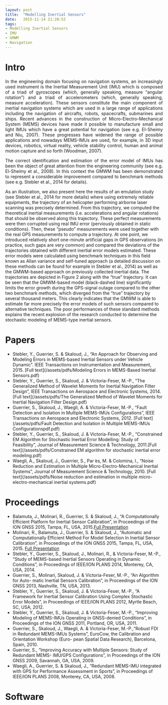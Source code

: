 ```yaml
---
layout: post
title:  "Modelling Inertial Sensors"
date:   2015-11-14 21:20:52
tags: 
- Modelling Inertial Sensors
- IMU
- GMWM
- Navigation
---
```


# Intro
<p align="justify">
In the engineering domain focusing on navigation systems, an increasingly used instrument is the Inertial Measurement Unit (IMU) which is composed of a triad of gyroscopes (which, generally speaking, measure “angular rotation”) and a triad of accelerometers (which, generally speaking, measure acceleration). These sensors constitute the main component of inertial navigation systems which are used in a large range of applications including the navigation of aircrafts, robots, spacecrafts, submarines and ships. Recent advances in the construction of Micro-Electro-Mechanical System (MEMS) devices have made it possible to manufacture small and light IMUs which have a great potential for navigation (see e.g. El-Sheimy and Niu, 2007). These progresses have widened the range of possible applications and nowadays MEMS-IMUs are used, for example, in 3D input devices, robotics, virtual reality, vehicle stability control, human and animal motion capture and so forth
(Woodman, 2007).</p>
<p align="justify">
The correct identification and estimation of the error model of IMUs has been the object of great attention from the engineering community (see e.g. El-Sheimy et al., 2008). In this context the GMWM has been demonstrated to represent a considerable improvement compared to benchmark methods (see e.g. Stebler et al., 2014 for details).</p>


<p align="justify">

As an illustration, we also present here the results of an emulation study (see Stebler et al., 2014 for more details) where using extremely reliable equipments, the trajectory of an helicopter performing airborne laser scanning was precisely determined. From this trajectory, we computed the theoretical inertial measurements (i.e. accelerations and angular rotations) that should be observed along this trajectory. These perfect measurements were then corrupted using real IMU error (perviously obtained in static conditions). Then, these “pseudo” measurements were used together with the real GPS measurements to compute a trajectory. At one point, we introduced relatively short one-minute artificial gaps in GPS observations (in practice, such gaps are very common) and compared the deviations of the trajectories obtained with different inertial error models estimated. These error models were calculated using benchmark techniques in this field known as Allan variance and self-tuned approach (a detailed discussion on these methods can be found for example in Stebler et al., 2014) as well as the GMWM-based approach on previously collected inertial data. The trajectories are depicted in Figure 2 along with the “true” trajectory. It can be seen that the GMWM-based model
(black-dashed line) significantly limits the error growth during the GPS-signal outage compared to the other two benchmark methods, which diverged from the “true” trajectory by several thousand meters. This clearly indicates that the GMWM is able to estimate far more precisely the error models of such sensors compared to alternative techniques. The poor performances of these standard methods explains the recent explosion of the research conducted to determine the stochastic modeling of MEMS-type inertial sensors.</p>



# Papers

* Stebler, Y., Guerrier, S. & Skaloud, J., “An Approach for Observing and Modeling Errors in MEMS-based Inertial Sensors under Vehicle Dynamic”. IEEE Transactions on Instrumentation and Measurement, 2015. [Full text](/assets/pdfs/Modeling Errors in MEMS-Based Inertial Sensors.pdf)
* Stebler, Y., Guerrier, S., Skaloud, J. & Victoria-Feser, M.-P., “The Generalized Method of Wavelet Moments for Inertial Navigation Filter Design”, IEEE Transactions on Aerospace and Electronic Systems, 2014.[Full text](/assets/pdfs/The Generalized Method of Wavelet Moments for Inertial Navigation Filter Design.pdf)
* Guerrier, S., Skaloud, J., Waegli, A. & Victoria-Feser, M.-P., “Fault Detection and Isolation in Multiple MEMS-IMUs Configurations”, IEEE Transactions on Aerospace and Electronic Systems, 2012. [Full text](/assets/pdfs/Fault Detection and Isolation in Multiple MEMS-IMUs Configurationspdf.pdf)
* Stebler, Y., Guerrier, S., Skaloud, J. & Victoria-Feser, M.-P., “Constrained EM Algorithm for Stochastic Inertial Error Modelling: Study of Feasibility”, Journal of Measurement Science & Technology, 2011.[Full text](/assets/pdfs/Constrained EM algorithm for stochastic inertial error modeling.pdf)
* Waegli, A., Skaloud, J., Guerrier, S., Par ́es, M. & Colomina, I., “Noise Reduction and Estimation in Multiple Micro-Electro-Mechanical Inertial Systems”, Journal of Measurement Science & Technology, 2010. [Full text](/assets/pdfs/Noise reduction and estimation in multiple micro-electro-mechanical inertial systems.pdf)


# Proceedings
* Balamuta, J., Molinari, R., Guerrier, S. & Skaloud, J., “A Computationally Efficient Platform for Inertial Sensor Calibration”, in Proceedings of the ION GNSS 2015, Tampa, FL, USA, 2015.[Full Presentation](/assets/pdfs/gmwm_ion2015_part1.pdf)
* Molinari, R., Balamuta, J., Guerrier, S. & Skaloud, J., “Automatic and Computationally Efficient Method For Model Selection In Inertial Sensor Calibration”, in Proceedings of the ION GNSS 2015, Tampa, FL, USA, 2015. [Full Presentation](/assets/pdfs/gmwm_ion2015_part2.pdf)
* Stebler, Y., Guerrier, S., Skaloud, J., Molinari, R., & Victoria-Feser, M.-P., “Study of MEMS-based Inertial Sensors Operating in Dynamic Conditions”, in Proceedings of IEEE/ION PLANS 2014, Monterey, CA, USA, 2014.
* Guerrier, S., Molinari, Skaloud, J. & Victoria-Feser, M.-P., “An Algorithm for Auto- matic Inertial Sensors Calibration”, in Proceedings of the ION GNSS 2013, Nashville, TN, USA, 2013.
* Stebler, Y., Guerrier, S., Skaloud, J. & Victoria-Feser, M.-P., “A Framework for Inertial Sensor Calibration Using Complex Stochastic Error Models”, in Proceedings of IEEE/ION PLANS 2012, Myrtle Beach, SC, USA, 2012.
* Stebler, Y., Guerrier, S., Skaloud, J. & Victoria-Feser, M.-P., “Improving Modeling of MEMS-IMUs Operating in GNSS-denied Conditions”, in Proceedings of the ION GNSS 2011, Portland, OR, USA, 2011.
* Guerrier, S., Skaloud, J., Waegli, A. & Victoria-Feser, M.-P.,“Robust FDI in Redundant MEMS-IMUs Systems”, EuroCow, the Calibration and Orientation Workshop (Euro- pean Spatial Data Research), Barcelona, Spain, 2010.
* Guerrier, S., “Improving Accuracy with Multiple Sensors: Study of Redundant MEMS- IMU/GPS Configurations”, in Proceedings of the ION GNSS 2009, Savannah, GA, USA, 2009.
* Waegli, A., Guerrier, S. & Skaloud, J., “Redundant MEMS-IMU integrated with GPS for Performance Assessment in Sports”, in Proceedings of IEEE/ION PLANS 2008, Monterey, CA, USA, 2008.

# Software
